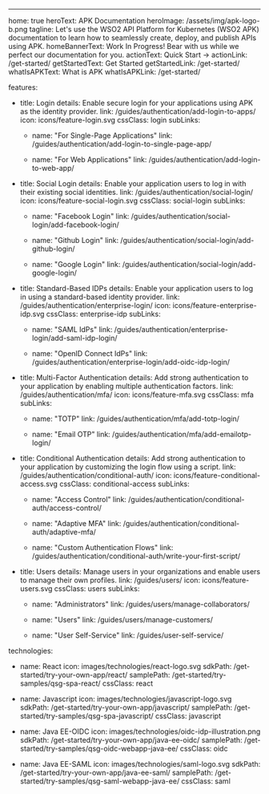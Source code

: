 ---
home: true
heroText: APK Documentation
heroImage: /assets/img/apk-logo-b.png
tagline: Let's use the WSO2 API Platform for Kubernetes (WSO2 APK) documentation to learn how to seamlessly create, deploy, and publish APIs using APK.
homeBannerText: Work In Progress! Bear with us while we perfect our documentation for you.
actionText: Quick Start →
actionLink: /get-started/
getStartedText: Get Started
getStartedLink: /get-started/
whatIsAPKText: What is APK
whatIsAPKLink: /get-started/

features:
- title: Login
  details: Enable secure login for your applications using APK as the identity provider.
  link: /guides/authentication/add-login-to-apps/
  icon: icons/feature-login.svg
  cssClass: login
  subLinks:
  - name: "For Single-Page Applications"
    link: /guides/authentication/add-login-to-single-page-app/

  - name: "For Web Applications"
    link: /guides/authentication/add-login-to-web-app/

- title: Social Login
  details: Enable your application users to log in with their existing social identities.
  link: /guides/authentication/social-login/
  icon: icons/feature-social-login.svg
  cssClass: social-login
  subLinks:
  - name: "Facebook Login"
    link: /guides/authentication/social-login/add-facebook-login/

  - name: "Github Login"
    link: /guides/authentication/social-login/add-github-login/

  - name: "Google Login"
    link: /guides/authentication/social-login/add-google-login/

- title: Standard-Based IDPs
  details: Enable your application users to log in using a standard-based identity provider.
  link: /guides/authentication/enterprise-login/
  icon: icons/feature-enterprise-idp.svg
  cssClass: enterprise-idp
  subLinks:
  - name: "SAML IdPs"
    link: /guides/authentication/enterprise-login/add-saml-idp-login/

  - name: "OpenID Connect IdPs"
    link: /guides/authentication/enterprise-login/add-oidc-idp-login/

- title: Multi-Factor Authentication
  details: Add strong authentication to your application by enabling multiple authentication factors.
  link: /guides/authentication/mfa/
  icon: icons/feature-mfa.svg
  cssClass: mfa
  subLinks:
  - name: "TOTP"
    link: /guides/authentication/mfa/add-totp-login/

  - name: "Email OTP"
    link: /guides/authentication/mfa/add-emailotp-login/

- title: Conditional Authentication
  details: Add strong authentication to your application by customizing the login flow using a script.
  link: /guides/authentication/conditional-auth/
  icon: icons/feature-conditional-access.svg
  cssClass: conditional-access
  subLinks:
  - name: "Access Control"
    link: /guides/authentication/conditional-auth/access-control/

  - name: "Adaptive MFA"
    link: /guides/authentication/conditional-auth/adaptive-mfa/

  - name: "Custom Authentication Flows"
    link: /guides/authentication/conditional-auth/write-your-first-script/
  
- title: Users
  details: Manage users in your organizations and enable users to manage their own profiles.
  link: /guides/users/
  icon: icons/feature-users.svg
  cssClass: users
  subLinks:
  - name: "Administrators"
    link: /guides/users/manage-collaborators/

  - name: "Users"
    link: /guides/users/manage-customers/

  - name: "User Self-Service"
    link: /guides/user-self-service/

technologies:
- name: React
  icon: images/technologies/react-logo.svg
  sdkPath: /get-started/try-your-own-app/react/
  samplePath: /get-started/try-samples/qsg-spa-react/
  cssClass: react

- name: Javascript
  icon: images/technologies/javascript-logo.svg
  sdkPath: /get-started/try-your-own-app/javascript/
  samplePath: /get-started/try-samples/qsg-spa-javascript/
  cssClass: javascript
  
- name: Java EE-OIDC
  icon: images/technologies/oidc-idp-illustration.png
  sdkPath: /get-started/try-your-own-app/java-ee-oidc/
  samplePath: /get-started/try-samples/qsg-oidc-webapp-java-ee/
  cssClass: oidc
  
- name: Java EE-SAML
  icon: images/technologies/saml-logo.svg
  sdkPath: /get-started/try-your-own-app/java-ee-saml/
  samplePath: /get-started/try-samples/qsg-saml-webapp-java-ee/
  cssClass: saml
